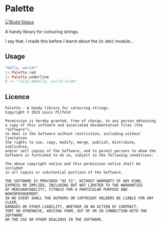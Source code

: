 Palette
=======

[![Build Status](https://travis-ci.org/lpil/palette.svg?branch=master)](https://travis-ci.org/lpil/palette)

A handy library for colouring strings.

I say that. I made this before I learnt about the `IO.ANSI` module...

## Usage

```elixir
"Hello, world!"
|> Palette.red
|> Palette.underline
# => "\e[31;4mHello, world!\e[0m"
```

## Licence

```
Palette - A handy library for colouring strings.
Copyright © 2015 Louis Pilfold

Permission is hereby granted, free of charge, to any person obtaining
a copy of this software and associated documentation files (the "Software"),
to deal in the Software without restriction, including without limitation
the rights to use, copy, modify, merge, publish, distribute, sublicense,
and/or sell copies of the Software, and to permit persons to whom the
Software is furnished to do so, subject to the following conditions:

The above copyright notice and this permission notice shall be included
in all copies or substantial portions of the Software.

THE SOFTWARE IS PROVIDED "AS IS", WITHOUT WARRANTY OF ANY KIND,
EXPRESS OR IMPLIED, INCLUDING BUT NOT LIMITED TO THE WARRANTIES
OF MERCHANTABILITY, FITNESS FOR A PARTICULAR PURPOSE AND NONINFRINGEMENT.
IN NO EVENT SHALL THE AUTHORS OR COPYRIGHT HOLDERS BE LIABLE FOR ANY CLAIM,
DAMAGES OR OTHER LIABILITY, WHETHER IN AN ACTION OF CONTRACT,
TORT OR OTHERWISE, ARISING FROM, OUT OF OR IN CONNECTION WITH THE SOFTWARE
OR THE USE OR OTHER DEALINGS IN THE SOFTWARE.
```
